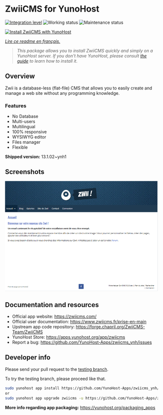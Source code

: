 <!--
N.B.: This README was automatically generated by https://github.com/YunoHost/apps/tree/master/tools/README-generator
It shall NOT be edited by hand.
-->

# ZwiiCMS for YunoHost

[![Integration level](https://dash.yunohost.org/integration/zwiicms.svg)](https://dash.yunohost.org/appci/app/zwiicms) ![Working status](https://ci-apps.yunohost.org/ci/badges/zwiicms.status.svg) ![Maintenance status](https://ci-apps.yunohost.org/ci/badges/zwiicms.maintain.svg)

[![Install ZwiiCMS with YunoHost](https://install-app.yunohost.org/install-with-yunohost.svg)](https://install-app.yunohost.org/?app=zwiicms)

*[Lire ce readme en français.](./README_fr.md)*

> *This package allows you to install ZwiiCMS quickly and simply on a YunoHost server.
If you don't have YunoHost, please consult [the guide](https://yunohost.org/#/install) to learn how to install it.*

## Overview

Zwii is a database-less (flat-file) CMS that allows you to easily create and manage a web site without any programming knowledge.

### Features

- No Database
- Multi-users
- Multilingual
- 100% responsive
- WYSIWYG editor
- Files manager
- Flexible


**Shipped version:** 13.1.02~ynh1

## Screenshots

![Screenshot of ZwiiCMS](./doc/screenshots/dashboard.png)

## Documentation and resources

* Official app website: <https://zwiicms.com/>
* Official user documentation: <https://www.zwiicms.fr/prise-en-main>
* Upstream app code repository: <https://forge.chapril.org/ZwiiCMS-Team/ZwiiCMS>
* YunoHost Store: <https://apps.yunohost.org/app/zwiicms>
* Report a bug: <https://github.com/YunoHost-Apps/zwiicms_ynh/issues>

## Developer info

Please send your pull request to the [testing branch](https://github.com/YunoHost-Apps/zwiicms_ynh/tree/testing).

To try the testing branch, please proceed like that.

``` bash
sudo yunohost app install https://github.com/YunoHost-Apps/zwiicms_ynh/tree/testing --debug
or
sudo yunohost app upgrade zwiicms -u https://github.com/YunoHost-Apps/zwiicms_ynh/tree/testing --debug
```

**More info regarding app packaging:** <https://yunohost.org/packaging_apps>
